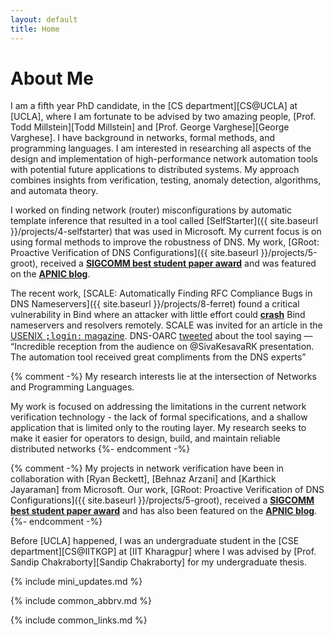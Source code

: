 ```yaml
---
layout: default
title: Home
---
```

<main id="main" class="site-main">

<h1 class="title-small-caps">About Me</h1>

<div class="bio" markdown="1">
I am a fifth year PhD candidate, in the [CS department][CS@UCLA] at [UCLA], where I am fortunate to be advised by two amazing people, [Prof. Todd Millstein][Todd Millstein] and [Prof. George Varghese][George Varghese]. I have background in networks, formal methods, and programming languages. I am interested in researching all aspects of the design and implementation of high-performance network automation tools with potential future applications to distributed systems. My approach combines insights from verification, testing, anomaly detection, algorithms, and automata theory.

I worked on finding network (router) misconfigurations by automatic template inference
that resulted in a tool called [<span class='small-caps'>SelfStarter</span>]({{ site.baseurl }}/projects/4-selfstarter) that was used in Microsoft. My current focus is on using formal methods to improve the robustness of DNS.
My work, [<span class='small-caps'>GRoot</span>: Proactive Verification of DNS Configurations]({{ site.baseurl }}/projects/5-groot), received a [**SIGCOMM best student paper award**](http://www.sigcomm.org/awards/student-award-recipients) and was featured on the [**APNIC blog**](https://blog.apnic.net/2020/10/29/find-bugs-in-your-dns-zone-files-before-deployment/).

The recent work, [<span class='small-caps'>SCALE</span>:  Automatically Finding RFC Compliance Bugs in DNS Nameservers]({{ site.baseurl }}/projects/8-ferret) found a critical vulnerability in Bind where an attacker with little effort could [**crash**](https://kb.isc.org/v1/docs/cve-2021-25215) Bind nameservers and resolvers remotely. <span class='small-caps'>SCALE</span> was invited for an article in the [USENIX <tt>;login:</tt> magazine](https://www.usenix.org/publications/loginonline/ferret-automatically-finding-rfc-compliance-bugs-dns-nameservers). DNS-OARC [tweeted](https://twitter.com/dnsoarc/status/1390497128825376770)  about the tool saying — “Incredible reception from the audience on @SivaKesavaRK presentation. The automation tool received great compliments from the DNS experts”

{% comment -%}
My research interests lie at the intersection of Networks and Programming Languages.
<!-- My work is focused on addressing two key limitations in the current network verification technology - the lack of formal specifications, and a shallow application that is limited only to the routing layer.  -->
My work is focused on addressing the limitations in the current network verification technology - the lack of formal specifications, and a shallow application that is limited only to the routing layer.
My research seeks to make it easier for operators to design, build, and maintain reliable distributed networks
{%- endcomment -%}

{% comment -%}
My projects in network verification have been in collaboration with [Ryan Beckett], [Behnaz Arzani] and [Karthick Jayaraman] from Microsoft. Our work, [<span class='small-caps'>GRoot</span>: Proactive Verification of DNS Configurations]({{ site.baseurl }}/projects/5-groot), received a [**SIGCOMM best student paper award**](http://www.sigcomm.org/awards/student-award-recipients) and has also been featured on the [**APNIC blog**](https://blog.apnic.net/2020/10/29/find-bugs-in-your-dns-zone-files-before-deployment/).  
{%- endcomment -%}

Before [UCLA] happened, I  was an undergraduate student in the [CSE department][CS@IITKGP] at [IIT Kharagpur] where I was advised by [Prof. Sandip Chakraborty][Sandip Chakraborty] for my undergraduate thesis.

{% include mini_updates.md %}

{% include common_abbrv.md %}

{% include common_links.md %}
</div>



</main>



